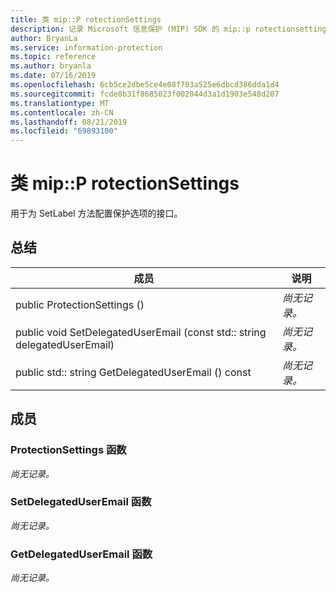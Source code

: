 ```yaml
---
title: 类 mip::P rotectionSettings
description: 记录 Microsoft 信息保护 (MIP) SDK 的 mip::p rotectionsettings 类。
author: BryanLa
ms.service: information-protection
ms.topic: reference
ms.author: bryanla
ms.date: 07/16/2019
ms.openlocfilehash: 6cb5ce2dbe5ce4e08f703a525e6dbcd386dda1d4
ms.sourcegitcommit: fcde8b31f8685023f002044d3a1d1903e548d207
ms.translationtype: MT
ms.contentlocale: zh-CN
ms.lasthandoff: 08/21/2019
ms.locfileid: "69893100"
---
```

# <a name="class-mipprotectionsettings"></a>类 mip::P rotectionSettings 
用于为 SetLabel 方法配置保护选项的接口。
  
## <a name="summary"></a>总结
 成员                        | 说明                                
--------------------------------|---------------------------------------------
public ProtectionSettings ()  | _尚无记录。_
public void SetDelegatedUserEmail (const std:: string delegatedUserEmail)  | _尚无记录。_
public std:: string GetDelegatedUserEmail () const  | _尚无记录。_
  
## <a name="members"></a>成员
  
### <a name="protectionsettings-function"></a>ProtectionSettings 函数
_尚无记录。_

  
### <a name="setdelegateduseremail-function"></a>SetDelegatedUserEmail 函数
_尚无记录。_

  
### <a name="getdelegateduseremail-function"></a>GetDelegatedUserEmail 函数
_尚无记录。_
